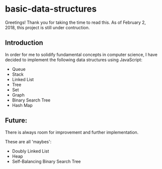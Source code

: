 # basic-data-structures

Greetings! Thank you for taking the time to read this.
As of February 2, 2018, this project is still under contruction.


## Introduction
In order for me to solidify fundamental concepts in computer science, I have decided to implement the following 
data structures using JavaScript:

* Queue
* Stack
* Linked List
* Tree
* Set
* Graph
* Binary Search Tree
* Hash Map

## Future:
There is always room for improvement and further implementation.

These are all 'maybes':

* Doubly Linked List
* Heap
* Self-Balancing Binary Search Tree

